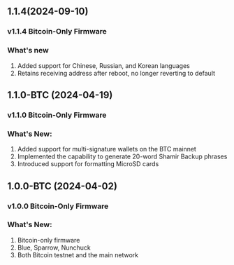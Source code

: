 ## 1.1.4(2024-09-10)

### v1.1.4 Bitcoin-Only Firmware

### What's new

1. Added support for Chinese, Russian, and Korean languages
2. Retains receiving address after reboot, no longer reverting to default



## 1.1.0-BTC (2024-04-19)

### v1.1.0 Bitcoin-Only Firmware

### What's New:
1. Added support for multi-signature wallets on the BTC mainnet
2. Implemented the capability to generate 20-word Shamir Backup phrases
3. Introduced support for formatting MicroSD cards


## 1.0.0-BTC (2024-04-02)

### v1.0.0 Bitcoin-Only Firmware

### What's New:
1. Bitcoin-only firmware
2. Blue, Sparrow, Nunchuck
3. Both Bitcoin testnet and the main network
